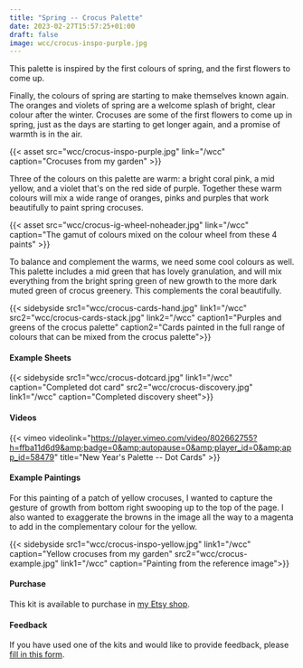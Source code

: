 ```yaml
---
title: "Spring -- Crocus Palette"
date: 2023-02-27T15:57:25+01:00
draft: false
image: wcc/crocus-inspo-purple.jpg
---
```


This palette is inspired by the first colours of spring, and the first flowers to come up.

Finally, the colours of spring are starting to make themselves known again. The oranges and violets of spring are a welcome splash of bright, clear colour after the winter.  Crocuses are some of the first flowers to come up in spring, just as the days are starting to get longer again, and a promise of warmth is in the air. 

{{< asset src="wcc/crocus-inspo-purple.jpg" link="/wcc" caption="Crocuses from my garden" >}}

Three of the colours on this palette are warm: a bright coral pink, a mid yellow, and a violet that's on the red side of purple.  Together these warm colours will mix a wide range of oranges, pinks and purples that work beautifully to paint spring crocuses.  

{{< asset src="wcc/crocus-ig-wheel-noheader.jpg" link="/wcc" caption="The gamut of colours mixed on the colour wheel from these 4 paints" >}}

To balance and complement the warms, we need some cool colours as well.  This palette includes a mid green that has lovely granulation, and will mix everything from the bright spring green of new growth to the more dark muted green of crocus greenery.  This complements the coral beautifully.  

{{< sidebyside src1="wcc/crocus-cards-hand.jpg" link1="/wcc" src2="wcc/crocus-cards-stack.jpg" link2="/wcc" caption1="Purples and greens of the crocus palette" caption2="Cards painted in the full range of colours that can be mixed from the crocus palette">}}

#### Example Sheets

{{< sidebyside src1="wcc/crocus-dotcard.jpg" link1="/wcc" caption="Completed dot card"
               src2="wcc/crocus-discovery.jpg" link1="/wcc" caption="Completed discovery sheet">}}

#### Videos

{{< vimeo videolink="https://player.vimeo.com/video/802662755?h=ffba11d6d9&amp;badge=0&amp;autopause=0&amp;player_id=0&amp;app_id=58479" title="New Year's Palette -- Dot Cards" >}}


#### Example Paintings

For this painting of a patch of yellow crocuses, I wanted to capture the gesture of growth from bottom right swooping up to the top of the page.  I also wanted to exaggerate the browns in the image all the way to a magenta to add in the complementary colour for the yellow.  

{{< sidebyside src1="wcc/crocus-inspo-yellow.jpg" link1="/wcc" caption="Yellow crocuses from my garden"
               src2="wcc/crocus-example.jpg" link1="/wcc" caption="Painting from the reference image">}}

#### Purchase

This kit is available to purchase in [my Etsy shop](https://www.etsy.com/uk/listing/1428603973/watercolour-curious-crocus-palette).

#### Feedback

If you have used one of the kits and would like to provide feedback, please [fill in this form](https://forms.gle/CgPkziFB4CgbPGvL7).


